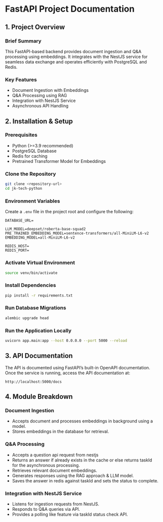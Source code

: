 # FastAPI Project Documentation

## 1. Project Overview

### Brief Summary
This FastAPI-based backend provides document ingestion and Q&A processing using embeddings. It integrates with the NestJS service for seamless data exchange
 and operates efficiently with PostgreSQL and Redis.

### Key Features
- Document Ingestion with Embeddings
- Q&A Processing using RAG
- Integration with NestJS Service
- Asynchronous API Handling

## 2. Installation & Setup

### Prerequisites
- Python (>=3.9 recommended)
- PostgreSQL Database
- Redis for caching
- Pretrained Transformer Model for Embeddings

### Clone the Repository
```sh
git clone <repository-url>
cd jk-tech-python
```

### Environment Variables
Create a `.env` file in the project root and configure the following:
```env
DATABASE_URL=

LLM_MODEL=deepset/roberta-base-squad2
PRE_TRAINED_EMBEDDING_MODEL=sentence-transformers/all-MiniLM-L6-v2
EMBEDDING_MODEL=all-MiniLM-L6-v2

REDIS_HOST=
REDIS_PORT=
```

### Activate Virtual Environment
```sh
source venv/bin/activate
```

### Install Dependencies
```sh
pip install -r requirements.txt
```

### Run Database Migrations
```sh
alembic upgrade head
```

### Run the Application Locally
```sh
uvicorn app.main:app --host 0.0.0.0 --port 5000 --reload
```

## 3. API Documentation
The API is documented using FastAPI’s built-in OpenAPI documentation. Once the service is running, access the API documentation at:
```
http://localhost:5000/docs
```

## 4. Module Breakdown

### Document Ingestion
- Accepts document and processes embeddings in background using a model.
- Stores embeddings in the database for retrieval.

### Q&A Processing
- Accepts a question api request from nestjs
- Returns an answer if already exists in the cache or else returns taskId for the asynchronous processing.
- Retrieves relevant document embeddings.
- Generates responses using the RAG approach & LLM model.
- Saves the answer in redis against taskId and sets the status to complete.

### Integration with NestJS Service
- Listens for ingestion requests from NestJS.
- Responds to Q&A queries via API.
- Provides a polling like feature via taskId status check API.


